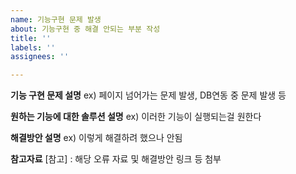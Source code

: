 ```yaml
---
name: 기능구현 문제 발생
about: 기능구현 중 해결 안되는 부분 작성
title: ''
labels: ''
assignees: ''

---
```


**기능 구현 문제 설명**
ex) 페이지 넘어가는 문제 발생, DB연동 중 문제 발생 등

**원하는 기능에 대한 솔루션 설명**
ex) 이러한 기능이 실행되는걸 원한다

**해결방안 설명**
ex) 이렇게 해결하려 했으나 안됨

**참고자료**
[참고] : 해당 오류 자료 및 해결방안 링크 등 첨부
